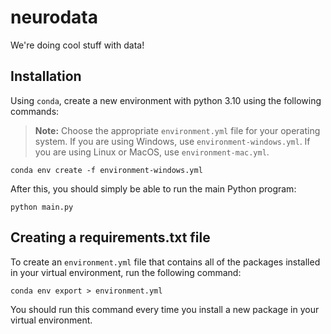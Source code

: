 # neurodata
We're doing cool stuff with data!

## Installation
Using `conda`, create a new environment with python 3.10 using the following commands:
> **Note:** Choose the appropriate `environment.yml` file for your operating system. If you are using Windows, use `environment-windows.yml`. If you are using Linux or MacOS, use `environment-mac.yml`.

```
conda env create -f environment-windows.yml
```

After this, you should simply be able to run the main Python program:
```
python main.py
```

## Creating a requirements.txt file
To create an `environment.yml` file that contains all of the packages installed in your virtual environment, run the following command:

```
conda env export > environment.yml
```

You should run this command every time you install a new package in your virtual environment.
